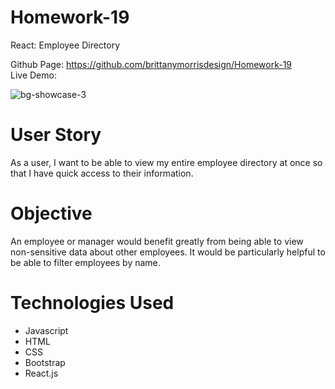# Homework-19
React: Employee Directory

Github Page: https://github.com/brittanymorrisdesign/Homework-19</br>
Live Demo: </br>

![bg-showcase-3](https://user-images.githubusercontent.com/44029053/78942452-c3a89380-7a87-11ea-9a4d-1d4dc2b8a9f6.png)

# User Story
As a user, I want to be able to view my entire employee directory at once so that I have quick access to their information.

# Objective
An employee or manager would benefit greatly from being able to view non-sensitive data about other employees. It would be particularly helpful to be able to filter employees by name.

# Technologies Used
* Javascript
* HTML
* CSS
* Bootstrap
* React.js
